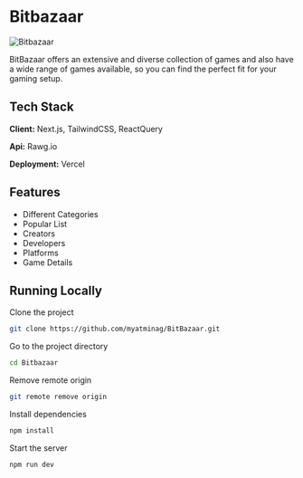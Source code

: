 
# Bitbazaar

![Bitbazaar](https://res.cloudinary.com/dxvclcibh/image/upload/v1686150956/mockup_rbdgpm.png)

BitBazaar offers an extensive and diverse collection of games and also have a wide range of games available, so you can find the perfect fit for your gaming setup.

## Tech Stack

**Client:** Next.js, TailwindCSS, ReactQuery

**Api:** Rawg.io

**Deployment:** Vercel


## Features

- Different Categories
- Popular List
- Creators
- Developers
- Platforms
- Game Details

## Running Locally

Clone the project

```bash
git clone https://github.com/myatminag/BitBazaar.git
```

Go to the project directory

```bash
cd Bitbazaar
```

Remove remote origin

```bash
git remote remove origin
```

Install dependencies

```bash
npm install
```

Start the server

```bash
npm run dev
```
